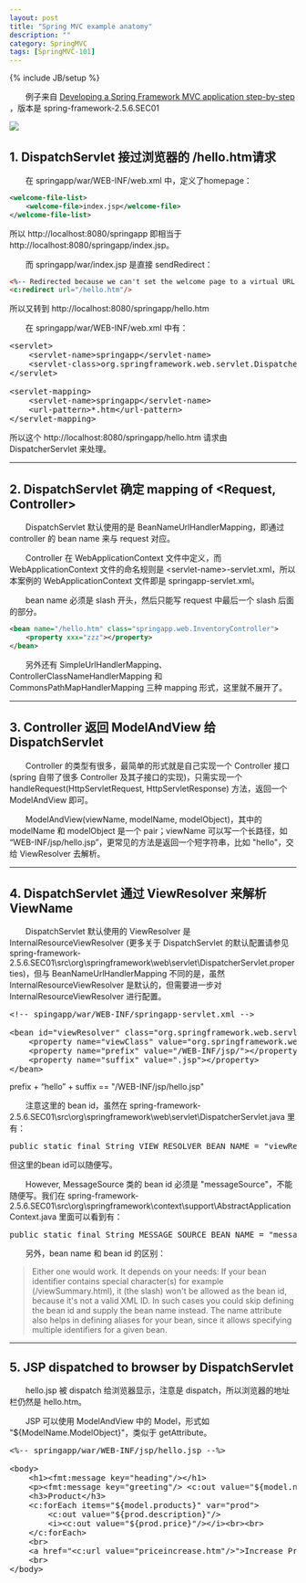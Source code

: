 ```yaml
---
layout: post
title: "Spring MVC example anatomy"
description: ""
category: SpringMVC
tags: [SpringMVC-101]
---
```

{% include JB/setup %}

　　例子来自 [Developing a Spring Framework MVC application step-by-step](http://docs.spring.io/docs/Spring-MVC-step-by-step/) ，版本是 spring-framework-2.5.6.SEC01

![](https://farm6.staticflickr.com/5754/23624881030_43a4c82b85_o_d.png)

## 1. DispatchServlet 接过浏览器的 /hello.htm请求

　　在 springapp/war/WEB-INF/web.xml 中，定义了homepage：

```xml
<welcome-file-list>
	<welcome-file>index.jsp</welcome-file>
</welcome-file-list>
```

所以 http://localhost:8080/springapp 即相当于 http://localhost:8080/springapp/index.jsp。

　　而 springapp/war/index.jsp 是直接 sendRedirect：

```html
<%-- Redirected because we can't set the welcome page to a virtual URL. --%>
<c:redirect url="/hello.htm"/>
```

所以又转到 http://localhost:8080/springapp/hello.htm

　　在 springapp/war/WEB-INF/web.xml 中有：

<pre class="prettyprint linenums">
&lt;servlet&gt;  
	&lt;servlet-name&gt;springapp&lt;/servlet-name&gt;  
	&lt;servlet-class&gt;org.springframework.web.servlet.DispatcherServlet&lt;/servlet-class&gt;  
&lt;/servlet&gt;  
  
&lt;servlet-mapping&gt;  
	&lt;servlet-name&gt;springapp&lt;/servlet-name&gt;  
	&lt;url-pattern&gt;*.htm&lt;/url-pattern&gt;  
&lt;/servlet-mapping&gt;
</pre>

所以这个 http://localhost:8080/springapp/hello.htm 请求由 DispatcherServlet 来处理。

---

## 2. DispatchServlet 确定 mapping of <Request, Controller>

　　DispatchServlet 默认使用的是 BeanNameUrlHandlerMapping，即通过 controller 的 bean name 来与 request 对应。  

　　Controller 在 WebApplicationContext 文件中定义，而 WebApplicationContext 文件的命名规则是 &lt;servlet-name&gt;-servlet.xml，所以本案例的 WebApplicationContext 文件即是 springapp-servlet.xml。  

　　bean name 必须是 slash 开头，然后只能写 request 中最后一个 slash 后面的部分。

```xml
<bean name="/hello.htm" class="springapp.web.InventoryController">  
	<property xxx="zzz"></property>  
</bean> 
```

　　另外还有 SimpleUrlHandlerMapping、ControllerClassNameHandlerMapping 和 CommonsPathMapHandlerMapping 三种 mapping 形式，这里就不展开了。

---

## 3. Controller 返回 ModelAndView 给 DispatchServlet

　　Controller 的类型有很多，最简单的形式就是自己实现一个 Controller 接口 (spring 自带了很多 Controller 及其子接口的实现)，只需实现一个 handleRequest(HttpServletRequest, HttpServletResponse) 方法，返回一个 ModelAndView 即可。  

　　ModelAndView(viewName, modelName, modelObject)，其中的 modelName 和 modelObject 是一个 pair；viewName 可以写一个长路径，如 “WEB-INF/jsp/hello.jsp”，更常见的方法是返回一个短字符串，比如 "hello"，交给 ViewResolver 去解析。

---

## 4. DispatchServlet 通过 ViewResolver 来解析 ViewName

　　DispatchServlet 默认使用的 ViewResolver 是 InternalResourceViewResolver (更多关于 DispatchServlet 的默认配置请参见 spring-framework-2.5.6.SEC01\src\org\springframework\web\servlet\DispatcherServlet.properties)，但与 BeanNameUrlHandlerMapping 不同的是，虽然 InternalResourceViewResolver 是默认的，但需要进一步对 InternalResourceViewResolver 进行配置。

<pre class="prettyprint linenums">
&lt;!-- spingapp/war/WEB-INF/springapp-servlet.xml --&gt;  
  
&lt;bean id="viewResolver" class="org.springframework.web.servlet.view.InternalResourceViewResolver"&gt;  
	&lt;property name="viewClass" value="org.springframework.web.servlet.view.JstlView"&gt;&lt;/property&gt;  
	&lt;property name="prefix" value="/WEB-INF/jsp/"&gt;&lt;/property&gt;  
	&lt;property name="suffix" value=".jsp"&gt;&lt;/property&gt;  
&lt;/bean&gt;  
</pre>

prefix + “hello” + suffix == "/WEB-INF/jsp/hello.jsp"  

　　注意这里的 bean id，虽然在 spring-framework-2.5.6.SEC01\src\org\springframework\web\servlet\DispatcherServlet.java 里有：

<pre class="prettyprint linenums">
public static final String VIEW_RESOLVER_BEAN_NAME = "viewResolver";  
</pre>

但这里的bean id可以随便写。  

　　However, MessageSource 类的 bean id 必须是 "messageSource"，不能随便写。我们在 spring-framework-2.5.6.SEC01\src\org\springframework\context\support\AbstractApplicationContext.java 里面可以看到有：

<pre class="prettyprint linenums">
public static final String MESSAGE_SOURCE_BEAN_NAME = "messageSource";  
</pre>

　　另外，bean name 和 bean id 的区别：

> Either one would work. It depends on your needs:
> If your bean identifier contains special character(s) for example (/viewSummary.html), it (the slash) won't be allowed as the bean id, because it's not a valid XML ID. In such cases you could skip defining the bean id and supply the bean name instead.
> The name attribute also helps in defining aliases for your bean, since it allows specifying multiple identifiers for a given bean.

---

## 5. JSP dispatched to browser by DispatchServlet

　　hello.jsp 被 dispatch 给浏览器显示，注意是 dispatch，所以浏览器的地址栏仍然是 hello.htm。  

　　JSP 可以使用 ModelAndView 中的 Model，形式如 "${ModelName.ModelObject}"，类似于 getAttribute。

<pre class="prettyprint linenums">
&lt;%-- springapp/war/WEB-INF/jsp/hello.jsp --%&gt;  
  
&lt;body&gt;  
	&lt;h1&gt;&lt;fmt:message key="heading"/&gt;&lt;/h1&gt;  
	&lt;p&gt;&lt;fmt:message key="greeting"/&gt; &lt;c:out value="${model.now}"&gt;&lt;/c:out&gt;&lt;/p&gt;  
	&lt;h3&gt;Product&lt;/h3&gt;  
	&lt;c:forEach items="${model.products}" var="prod"&gt;  
		&lt;c:out value="${prod.description}"/&gt;   
		&lt;i&gt;&lt;c:out value="${prod.price}"/&gt;&lt;/i&gt;&lt;br&gt;&lt;br&gt;  
	&lt;/c:forEach&gt;  
	&lt;br&gt;  
	&lt;a href="&lt;c:url value="priceincrease.htm"/&gt;"&gt;Increase Price&lt;/a&gt;  
	&lt;br&gt;  
&lt;/body&gt;  
</pre>